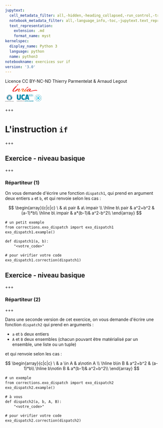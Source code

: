 ```yaml
---
jupytext:
  cell_metadata_filter: all,-hidden,-heading_collapsed,-run_control,-trusted
  notebook_metadata_filter: all,-language_info,-toc,-jupytext.text_representation.jupytext_version,-jupytext.text_representation.format_version
  text_representation:
    extension: .md
    format_name: myst
kernelspec:
  display_name: Python 3
  language: python
  name: python3
notebookname: exercices sur if
version: '3.0'
---
```


<div class="licence">
<span>Licence CC BY-NC-ND</span>
<span>Thierry Parmentelat &amp; Arnaud Legout</span>
<span><img src="media/both-logos-small-alpha.png" /></span>
</div>

+++

# L'instruction `if`

+++

## Exercice - niveau basique

+++

### Répartiteur (1)

On vous demande d'écrire une fonction `dispatch1`, qui prend en argument deux entiers `a` et `b`, et qui renvoie selon les cas :

$$
\begin{array}{c|c|c}
\ & a\  pair & a\ impair \\
\hline
b\ pair & a^2+b^2 & (a-1)*b\\
\hline
b\ impair & a*(b-1)& a^2-b^2\\
\end{array}
$$

```{code-cell}
# un petit exemple
from corrections.exo_dispatch import exo_dispatch1
exo_dispatch1.example()
```

```{code-cell}
def dispatch1(a, b):
    "<votre_code>"
```

```{code-cell}
# pour vérifier votre code
exo_dispatch1.correction(dispatch1)
```

## Exercice - niveau basique

+++

### Répartiteur (2)

+++

Dans une seconde version de cet exercice, on vous demande d'écrire une fonction `dispatch2` qui prend en arguments :

* `a` et `b` deux entiers
* `A` et `B` deux ensembles (chacun pouvant être matérialisé par un ensemble, une liste ou un tuple)

et qui renvoie selon les cas :

$$
\begin{array}{c|c|c}
\ & a \in A & a\notin A \\
\hline
b\in B & a^2+b^2 & (a-1)*b\\
\hline
b\notin B & a*(b-1)& a^2+b^2\\
\end{array}
$$

```{code-cell}
# un exemple
from corrections.exo_dispatch import exo_dispatch2
exo_dispatch2.example()
```

```{code-cell}
# à vous
def dispatch2(a, b, A, B):
    "<votre_code>"
```

```{code-cell}
# pour vérifier votre code
exo_dispatch2.correction(dispatch2)
```

